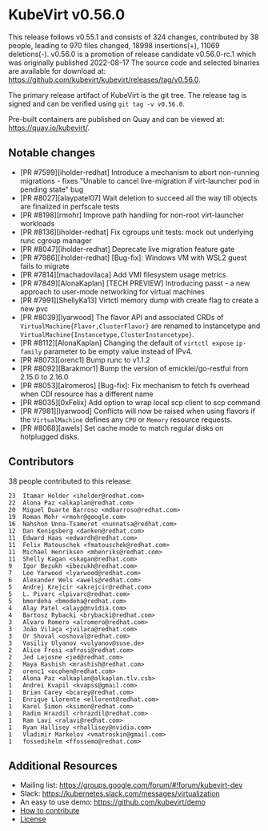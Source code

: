 KubeVirt v0.56.0
================

This release follows v0.55.1 and consists of 324 changes, contributed by 38 people, leading to 970 files changed, 18998 insertions(+), 11069 deletions(-).
v0.56.0 is a promotion of release candidate v0.56.0-rc.1 which was originally published 2022-08-17
The source code and selected binaries are available for download at: https://github.com/kubevirt/kubevirt/releases/tag/v0.56.0.

The primary release artifact of KubeVirt is the git tree. The release tag is
signed and can be verified using `git tag -v v0.56.0`.

Pre-built containers are published on Quay and can be viewed at: <https://quay.io/kubevirt/>.

Notable changes
---------------

- [PR #7599][iholder-redhat] Introduce a mechanism to abort non-running migrations - fixes "Unable to cancel live-migration if virt-launcher pod in pending state" bug
- [PR #8027][alaypatel07] Wait deletion to succeed all the way till objects are finalized in perfscale tests
- [PR #8198][rmohr] Improve path handling for non-root virt-launcher workloads
- [PR #8136][iholder-redhat] Fix cgroups unit tests: mock out underlying runc cgroup manager
- [PR #8047][iholder-redhat] Deprecate live migration feature gate
- [PR #7986][iholder-redhat] [Bug-fix]: Windows VM with WSL2 guest fails to migrate
- [PR #7814][machadovilaca] Add VMI filesystem usage metrics
- [PR #7849][AlonaKaplan] [TECH PREVIEW] Introducing passt - a new approach to user-mode networking for virtual machines
- [PR #7991][ShellyKa13] Virtctl memory dump with create flag to create a new pvc
- [PR #8039][lyarwood] The flavor API and associated CRDs of `VirtualMachine{Flavor,ClusterFlavor}` are renamed to instancetype and `VirtualMachine{Instancetype,ClusterInstancetype}`.
- [PR #8112][AlonaKaplan] Changing the default of `virtctl expose` `ip-family` parameter to be empty value instead of IPv4.
- [PR #8073][orenc1] Bump runc to v1.1.2
- [PR #8092][Barakmor1] Bump the version of emicklei/go-restful from 2.15.0 to 2.16.0
- [PR #8053][alromeros] [Bug-fix]: Fix mechanism to fetch fs overhead when CDI resource has a different name
- [PR #8035][0xFelix] Add option to wrap local scp client to scp command
- [PR #7981][lyarwood] Conflicts will now be raised when using flavors if the `VirtualMachine` defines any `CPU` or `Memory` resource requests.
- [PR #8068][awels] Set cache mode to match regular disks on hotplugged disks.

Contributors
------------
38 people contributed to this release:

```
23	Itamar Holder <iholder@redhat.com>
22	Alona Paz <alkaplan@redhat.com>
20	Miguel Duarte Barroso <mdbarroso@redhat.com>
19	Roman Mohr <rmohr@google.com>
16	Nahshon Unna-Tsameret <nunnatsa@redhat.com>
12	Dan Kenigsberg <danken@redhat.com>
11	Edward Haas <edwardh@redhat.com>
11	Felix Matouschek <fmatouschek@redhat.com>
11	Michael Henriksen <mhenriks@redhat.com>
11	Shelly Kagan <skagan@redhat.com>
9	Igor Bezukh <ibezukh@redhat.com>
7	Lee Yarwood <lyarwood@redhat.com>
6	Alexander Wels <awels@redhat.com>
5	Andrej Krejcir <akrejcir@redhat.com>
5	L. Pivarc <lpivarc@redhat.com>
5	bmordeha <bmodeha@redhat.com>
4	Alay Patel <alayp@nvidia.com>
4	Bartosz Rybacki <brybacki@redhat.com>
3	Alvaro Romero <alromero@redhat.com>
3	João Vilaça <jvilaca@redhat.com>
3	Or Shoval <oshoval@redhat.com>
3	Vasiliy Ulyanov <vulyanov@suse.de>
2	Alice Frosi <afrosi@redhat.com>
2	Jed Lejosne <jed@redhat.com>
2	Maya Rashish <mrashish@redhat.com>
2	orenc1 <ocohen@redhat.com>
1	Alona Paz <alkaplan@alkaplan.tlv.csb>
1	Andrei Kvapil <kvapss@gmail.com>
1	Brian Carey <bcarey@redhat.com>
1	Enrique Llorente <ellorent@redhat.com>
1	Karel Šimon <ksimon@redhat.com>
1	Radim Hrazdil <rhrazdil@redhat.com>
1	Ram Lavi <ralavi@redhat.com>
1	Ryan Hallisey <rhallisey@nvidia.com>
1	Vladimir Markelov <vmatroskin@gmail.com>
1	fossedihelm <ffossemo@redhat.com>
```

Additional Resources
--------------------

- Mailing list: <https://groups.google.com/forum/#!forum/kubevirt-dev>
- Slack: <https://kubernetes.slack.com/messages/virtualization>
- An easy to use demo: <https://github.com/kubevirt/demo>
- [How to contribute][contributing]
- [License][license]

[contributing]: https://github.com/kubevirt/kubevirt/blob/main/CONTRIBUTING.md
[license]: https://github.com/kubevirt/kubevirt/blob/main/LICENSE

